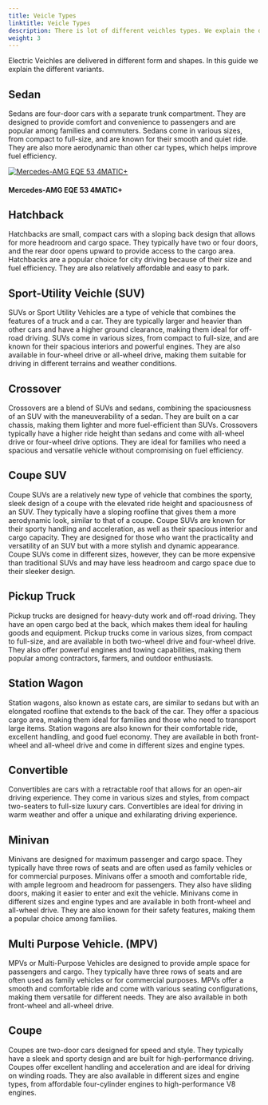 ```yaml
---
title: Veicle Types
linktitle: Veicle Types
description: There is lot of different veichles types. We explain the difference.
weight: 3
---
```

<!-- markdownlint-disable MD033 -->

Electric Veichles are delivered in different form and shapes. In this guide we explain the different variants. 

## Sedan

Sedans are four-door cars with a separate trunk compartment. They are designed to provide comfort and convenience to passengers and are popular among families and commuters. Sedans come in various sizes, from compact to full-size, and are known for their smooth and quiet ride. They are also more aerodynamic than other car types, which helps improve fuel efficiency.

<figur>
    <a href="https://media.evkx.net/multimedia/models/mercedes/eqe/eqe_53_4maticplus/main_1.jpg">
    <img src="https://media.evkx.net/multimedia/models/mercedes/eqe/eqe_53_4maticplus/main_1_st.jpg" alt="Mercedes-AMG EQE 53 4MATIC+" title="Mercedes-AMG EQE 53 4MATIC+"></a>
    <figcaption><h4>Mercedes-AMG EQE 53 4MATIC+</h4></figcaption>
</figur>

## Hatchback

Hatchbacks are small, compact cars with a sloping back design that allows for more headroom and cargo space. They typically have two or four doors, and the rear door opens upward to provide access to the cargo area. Hatchbacks are a popular choice for city driving because of their size and fuel efficiency. They are also relatively affordable and easy to park.


## Sport-Utility Veichle (SUV)

SUVs or Sport Utility Vehicles are a type of vehicle that combines the features of a truck and a car. They are typically larger and heavier than other cars and have a higher ground clearance, making them ideal for off-road driving. SUVs come in various sizes, from compact to full-size, and are known for their spacious interiors and powerful engines. They are also available in four-wheel drive or all-wheel drive, making them suitable for driving in different terrains and weather conditions.

## Crossover

Crossovers are a blend of SUVs and sedans, combining the spaciousness of an SUV with the maneuverability of a sedan. They are built on a car chassis, making them lighter and more fuel-efficient than SUVs. Crossovers typically have a higher ride height than sedans and come with all-wheel drive or four-wheel drive options. They are ideal for families who need a spacious and versatile vehicle without compromising on fuel efficiency.

## Coupe SUV

Coupe SUVs are a relatively new type of vehicle that combines the sporty, sleek design of a coupe with the elevated ride height and spaciousness of an SUV. They typically have a sloping roofline that gives them a more aerodynamic look, similar to that of a coupe. Coupe SUVs are known for their sporty handling and acceleration, as well as their spacious interior and cargo capacity. They are designed for those who want the practicality and versatility of an SUV but with a more stylish and dynamic appearance. Coupe SUVs come in different sizes, however, they can be more expensive than traditional SUVs and may have less headroom and cargo space due to their sleeker design.

## Pickup Truck

Pickup trucks are designed for heavy-duty work and off-road driving. They have an open cargo bed at the back, which makes them ideal for hauling goods and equipment. Pickup trucks come in various sizes, from compact to full-size, and are available in both two-wheel drive and four-wheel drive. They also offer powerful engines and towing capabilities, making them popular among contractors, farmers, and outdoor enthusiasts.

## Station Wagon

Station wagons, also known as estate cars, are similar to sedans but with an elongated roofline that extends to the back of the car. They offer a spacious cargo area, making them ideal for families and those who need to transport large items. Station wagons are also known for their comfortable ride, excellent handling, and good fuel economy. They are available in both front-wheel and all-wheel drive and come in different sizes and engine types.

## Convertible

Convertibles are cars with a retractable roof that allows for an open-air driving experience. They come in various sizes and styles, from compact two-seaters to full-size luxury cars. Convertibles are ideal for driving in warm weather and offer a unique and exhilarating driving experience. 

## Minivan

Minivans are designed for maximum passenger and cargo space. They typically have three rows of seats and are often used as family vehicles or for commercial purposes. Minivans offer a smooth and comfortable ride, with ample legroom and headroom for passengers. They also have sliding doors, making it easier to enter and exit the vehicle. Minivans come in different sizes and engine types and are available in both front-wheel and all-wheel drive. They are also known for their safety features, making them a popular choice among families.

## Multi Purpose Vehicle. (MPV)

MPVs or Multi-Purpose Vehicles are designed to provide ample space for passengers and cargo. They typically have three rows of seats and are often used as family vehicles or for commercial purposes. MPVs offer a smooth and comfortable ride and come with various seating configurations, making them versatile for different needs. They are also available in both front-wheel and all-wheel drive.

## Coupe

Coupes are two-door cars designed for speed and style. They typically have a sleek and sporty design and are built for high-performance driving. Coupes offer excellent handling and acceleration and are ideal for driving on winding roads. They are also available in different sizes and engine types, from affordable four-cylinder engines to high-performance V8 engines.